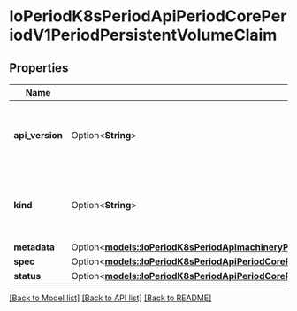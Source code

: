 # IoPeriodK8sPeriodApiPeriodCorePeriodV1PeriodPersistentVolumeClaim

## Properties

Name | Type | Description | Notes
------------ | ------------- | ------------- | -------------
**api_version** | Option<**String**> | APIVersion defines the versioned schema of this representation of an object. Servers should convert recognized schemas to the latest internal value, and may reject unrecognized values. More info: https://git.k8s.io/community/contributors/devel/sig-architecture/api-conventions.md#resources | [optional]
**kind** | Option<**String**> | Kind is a string value representing the REST resource this object represents. Servers may infer this from the endpoint the client submits requests to. Cannot be updated. In CamelCase. More info: https://git.k8s.io/community/contributors/devel/sig-architecture/api-conventions.md#types-kinds | [optional]
**metadata** | Option<[**models::IoPeriodK8sPeriodApimachineryPeriodPkgPeriodApisPeriodMetaPeriodV1PeriodObjectMeta**](io.k8s.apimachinery.pkg.apis.meta.v1.ObjectMeta.md)> |  | [optional]
**spec** | Option<[**models::IoPeriodK8sPeriodApiPeriodCorePeriodV1PeriodPersistentVolumeClaimSpec**](io.k8s.api.core.v1.PersistentVolumeClaimSpec.md)> |  | [optional]
**status** | Option<[**models::IoPeriodK8sPeriodApiPeriodCorePeriodV1PeriodPersistentVolumeClaimStatus**](io.k8s.api.core.v1.PersistentVolumeClaimStatus.md)> |  | [optional]

[[Back to Model list]](../README.md#documentation-for-models) [[Back to API list]](../README.md#documentation-for-api-endpoints) [[Back to README]](../README.md)


